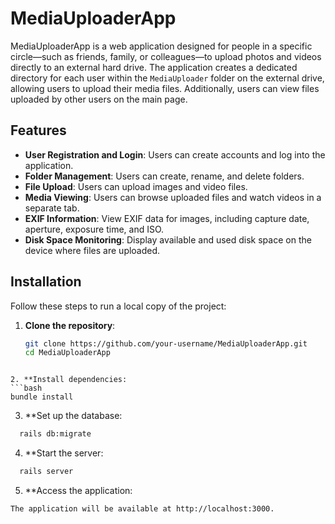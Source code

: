 # MediaUploaderApp

MediaUploaderApp is a web application designed for people in a specific circle—such as friends, family, or colleagues—to upload photos and videos directly to an external hard drive. The application creates a dedicated directory for each user within the `MediaUploader` folder on the external drive, allowing users to upload their media files. Additionally, users can view files uploaded by other users on the main page.

## Features

- **User Registration and Login**: Users can create accounts and log into the application.
- **Folder Management**: Users can create, rename, and delete folders.
- **File Upload**: Users can upload images and video files.
- **Media Viewing**: Users can browse uploaded files and watch videos in a separate tab.
- **EXIF Information**: View EXIF data for images, including capture date, aperture, exposure time, and ISO.
- **Disk Space Monitoring**: Display available and used disk space on the device where files are uploaded.

## Installation

Follow these steps to run a local copy of the project:

1. **Clone the repository**:
   ```bash
   git clone https://github.com/your-username/MediaUploaderApp.git
   cd MediaUploaderApp
  ```

2. **Install dependencies:
```bash
  bundle install
```

3. **Set up the database:
```bash
  rails db:migrate
```

4. **Start the server:
```bash
  rails server
```

5. **Access the application:
```bash
The application will be available at http://localhost:3000.
```
